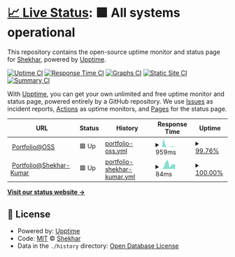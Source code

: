 # [📈 Live Status](https://The-Anton.github.io/upptime-test): <!--live status--> **🟩 All systems operational**

This repository contains the open-source uptime monitor and status page for [Shekhar](http://shekhar.aitoss.club/), powered by [Upptime](https://github.com/upptime/upptime).

[![Uptime CI](https://github.com/The-Anton/upptime-test/workflows/Uptime%20CI/badge.svg)](https://github.com/The-Anton/upptime-test/actions?query=workflow%3A%22Uptime+CI%22)
[![Response Time CI](https://github.com/The-Anton/upptime-test/workflows/Response%20Time%20CI/badge.svg)](https://github.com/The-Anton/upptime-test/actions?query=workflow%3A%22Response+Time+CI%22)
[![Graphs CI](https://github.com/The-Anton/upptime-test/workflows/Graphs%20CI/badge.svg)](https://github.com/The-Anton/upptime-test/actions?query=workflow%3A%22Graphs+CI%22)
[![Static Site CI](https://github.com/The-Anton/upptime-test/workflows/Static%20Site%20CI/badge.svg)](https://github.com/The-Anton/upptime-test/actions?query=workflow%3A%22Static+Site+CI%22)
[![Summary CI](https://github.com/The-Anton/upptime-test/workflows/Summary%20CI/badge.svg)](https://github.com/The-Anton/upptime-test/actions?query=workflow%3A%22Summary+CI%22)

With [Upptime](https://upptime.js.org), you can get your own unlimited and free uptime monitor and status page, powered entirely by a GitHub repository. We use [Issues](https://github.com/The-Anton/upptime-test/issues) as incident reports, [Actions](https://github.com/The-Anton/upptime-test/actions) as uptime monitors, and [Pages](https://The-Anton.github.io/upptime-test) for the status page.

<!--start: status pages-->
<!-- This summary is generated by Upptime (https://github.com/upptime/upptime) -->
<!-- Do not edit this manually, your changes will be overwritten -->
<!-- prettier-ignore -->
| URL | Status | History | Response Time | Uptime |
| --- | ------ | ------- | ------------- | ------ |
| <img alt="" src="https://favicons.githubusercontent.com/shekhar.aitoss.club" height="13"> [Portfolio@OSS](http://shekhar.aitoss.club/) | 🟩 Up | [portfolio-oss.yml](https://github.com/The-Anton/upptime-test/commits/HEAD/history/portfolio-oss.yml) | <details><summary><img alt="Response time graph" src="./graphs/portfolio-oss/response-time-week.png" height="20"> 959ms</summary><br><a href="https://The-Anton.github.io/upptime-test/history/portfolio-oss"><img alt="Response time 531" src="https://img.shields.io/endpoint?url=https%3A%2F%2Fraw.githubusercontent.com%2FThe-Anton%2Fupptime-test%2FHEAD%2Fapi%2Fportfolio-oss%2Fresponse-time.json"></a><br><a href="https://The-Anton.github.io/upptime-test/history/portfolio-oss"><img alt="24-hour response time 166" src="https://img.shields.io/endpoint?url=https%3A%2F%2Fraw.githubusercontent.com%2FThe-Anton%2Fupptime-test%2FHEAD%2Fapi%2Fportfolio-oss%2Fresponse-time-day.json"></a><br><a href="https://The-Anton.github.io/upptime-test/history/portfolio-oss"><img alt="7-day response time 959" src="https://img.shields.io/endpoint?url=https%3A%2F%2Fraw.githubusercontent.com%2FThe-Anton%2Fupptime-test%2FHEAD%2Fapi%2Fportfolio-oss%2Fresponse-time-week.json"></a><br><a href="https://The-Anton.github.io/upptime-test/history/portfolio-oss"><img alt="30-day response time 531" src="https://img.shields.io/endpoint?url=https%3A%2F%2Fraw.githubusercontent.com%2FThe-Anton%2Fupptime-test%2FHEAD%2Fapi%2Fportfolio-oss%2Fresponse-time-month.json"></a><br><a href="https://The-Anton.github.io/upptime-test/history/portfolio-oss"><img alt="1-year response time 531" src="https://img.shields.io/endpoint?url=https%3A%2F%2Fraw.githubusercontent.com%2FThe-Anton%2Fupptime-test%2FHEAD%2Fapi%2Fportfolio-oss%2Fresponse-time-year.json"></a></details> | <details><summary><a href="https://The-Anton.github.io/upptime-test/history/portfolio-oss">99.76%</a></summary><a href="https://The-Anton.github.io/upptime-test/history/portfolio-oss"><img alt="All-time uptime 99.94%" src="https://img.shields.io/endpoint?url=https%3A%2F%2Fraw.githubusercontent.com%2FThe-Anton%2Fupptime-test%2FHEAD%2Fapi%2Fportfolio-oss%2Fuptime.json"></a><br><a href="https://The-Anton.github.io/upptime-test/history/portfolio-oss"><img alt="24-hour uptime 100.00%" src="https://img.shields.io/endpoint?url=https%3A%2F%2Fraw.githubusercontent.com%2FThe-Anton%2Fupptime-test%2FHEAD%2Fapi%2Fportfolio-oss%2Fuptime-day.json"></a><br><a href="https://The-Anton.github.io/upptime-test/history/portfolio-oss"><img alt="7-day uptime 99.76%" src="https://img.shields.io/endpoint?url=https%3A%2F%2Fraw.githubusercontent.com%2FThe-Anton%2Fupptime-test%2FHEAD%2Fapi%2Fportfolio-oss%2Fuptime-week.json"></a><br><a href="https://The-Anton.github.io/upptime-test/history/portfolio-oss"><img alt="30-day uptime 99.94%" src="https://img.shields.io/endpoint?url=https%3A%2F%2Fraw.githubusercontent.com%2FThe-Anton%2Fupptime-test%2FHEAD%2Fapi%2Fportfolio-oss%2Fuptime-month.json"></a><br><a href="https://The-Anton.github.io/upptime-test/history/portfolio-oss"><img alt="1-year uptime 99.94%" src="https://img.shields.io/endpoint?url=https%3A%2F%2Fraw.githubusercontent.com%2FThe-Anton%2Fupptime-test%2FHEAD%2Fapi%2Fportfolio-oss%2Fuptime-year.json"></a></details>
| <img alt="" src="https://favicons.githubusercontent.com/shekhar-kumar.web.app" height="13"> [Portfolio@Shekhar-Kumar](https://shekhar-kumar.web.app/) | 🟩 Up | [portfolio-shekhar-kumar.yml](https://github.com/The-Anton/upptime-test/commits/HEAD/history/portfolio-shekhar-kumar.yml) | <details><summary><img alt="Response time graph" src="./graphs/portfolio-shekhar-kumar/response-time-week.png" height="20"> 84ms</summary><br><a href="https://The-Anton.github.io/upptime-test/history/portfolio-shekhar-kumar"><img alt="Response time 99" src="https://img.shields.io/endpoint?url=https%3A%2F%2Fraw.githubusercontent.com%2FThe-Anton%2Fupptime-test%2FHEAD%2Fapi%2Fportfolio-shekhar-kumar%2Fresponse-time.json"></a><br><a href="https://The-Anton.github.io/upptime-test/history/portfolio-shekhar-kumar"><img alt="24-hour response time 78" src="https://img.shields.io/endpoint?url=https%3A%2F%2Fraw.githubusercontent.com%2FThe-Anton%2Fupptime-test%2FHEAD%2Fapi%2Fportfolio-shekhar-kumar%2Fresponse-time-day.json"></a><br><a href="https://The-Anton.github.io/upptime-test/history/portfolio-shekhar-kumar"><img alt="7-day response time 84" src="https://img.shields.io/endpoint?url=https%3A%2F%2Fraw.githubusercontent.com%2FThe-Anton%2Fupptime-test%2FHEAD%2Fapi%2Fportfolio-shekhar-kumar%2Fresponse-time-week.json"></a><br><a href="https://The-Anton.github.io/upptime-test/history/portfolio-shekhar-kumar"><img alt="30-day response time 99" src="https://img.shields.io/endpoint?url=https%3A%2F%2Fraw.githubusercontent.com%2FThe-Anton%2Fupptime-test%2FHEAD%2Fapi%2Fportfolio-shekhar-kumar%2Fresponse-time-month.json"></a><br><a href="https://The-Anton.github.io/upptime-test/history/portfolio-shekhar-kumar"><img alt="1-year response time 99" src="https://img.shields.io/endpoint?url=https%3A%2F%2Fraw.githubusercontent.com%2FThe-Anton%2Fupptime-test%2FHEAD%2Fapi%2Fportfolio-shekhar-kumar%2Fresponse-time-year.json"></a></details> | <details><summary><a href="https://The-Anton.github.io/upptime-test/history/portfolio-shekhar-kumar">100.00%</a></summary><a href="https://The-Anton.github.io/upptime-test/history/portfolio-shekhar-kumar"><img alt="All-time uptime 99.92%" src="https://img.shields.io/endpoint?url=https%3A%2F%2Fraw.githubusercontent.com%2FThe-Anton%2Fupptime-test%2FHEAD%2Fapi%2Fportfolio-shekhar-kumar%2Fuptime.json"></a><br><a href="https://The-Anton.github.io/upptime-test/history/portfolio-shekhar-kumar"><img alt="24-hour uptime 100.00%" src="https://img.shields.io/endpoint?url=https%3A%2F%2Fraw.githubusercontent.com%2FThe-Anton%2Fupptime-test%2FHEAD%2Fapi%2Fportfolio-shekhar-kumar%2Fuptime-day.json"></a><br><a href="https://The-Anton.github.io/upptime-test/history/portfolio-shekhar-kumar"><img alt="7-day uptime 100.00%" src="https://img.shields.io/endpoint?url=https%3A%2F%2Fraw.githubusercontent.com%2FThe-Anton%2Fupptime-test%2FHEAD%2Fapi%2Fportfolio-shekhar-kumar%2Fuptime-week.json"></a><br><a href="https://The-Anton.github.io/upptime-test/history/portfolio-shekhar-kumar"><img alt="30-day uptime 99.92%" src="https://img.shields.io/endpoint?url=https%3A%2F%2Fraw.githubusercontent.com%2FThe-Anton%2Fupptime-test%2FHEAD%2Fapi%2Fportfolio-shekhar-kumar%2Fuptime-month.json"></a><br><a href="https://The-Anton.github.io/upptime-test/history/portfolio-shekhar-kumar"><img alt="1-year uptime 99.92%" src="https://img.shields.io/endpoint?url=https%3A%2F%2Fraw.githubusercontent.com%2FThe-Anton%2Fupptime-test%2FHEAD%2Fapi%2Fportfolio-shekhar-kumar%2Fuptime-year.json"></a></details>

<!--end: status pages-->

[**Visit our status website →**](https://The-Anton.github.io/upptime-test)

## 📄 License

- Powered by: [Upptime](https://github.com/upptime/upptime)
- Code: [MIT](./LICENSE) © [Shekhar](http://shekhar.aitoss.club/)
- Data in the `./history` directory: [Open Database License](https://opendatacommons.org/licenses/odbl/1-0/)
